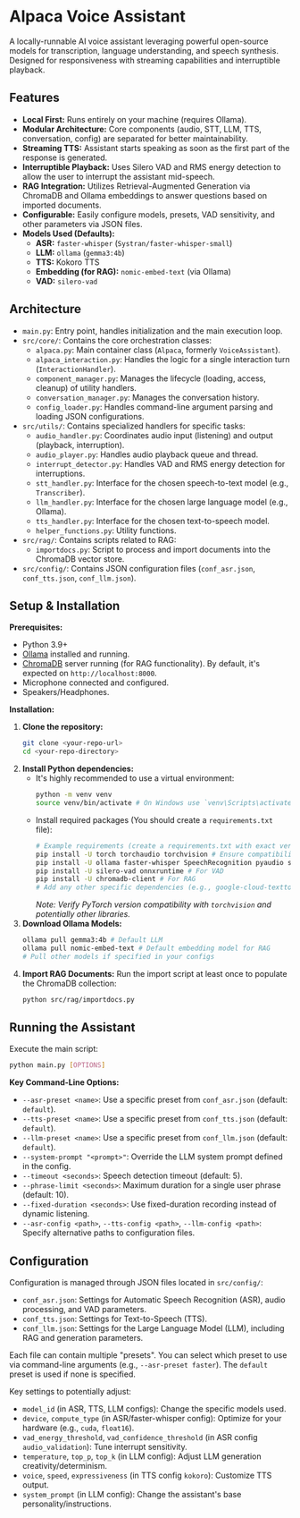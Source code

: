 # Alpaca Voice Assistant

A locally-runnable AI voice assistant leveraging powerful open-source models for transcription, language understanding, and speech synthesis. Designed for responsiveness with streaming capabilities and interruptible playback.

## Features

- **Local First:** Runs entirely on your machine (requires Ollama).
- **Modular Architecture:** Core components (audio, STT, LLM, TTS, conversation, config) are separated for better maintainability.
- **Streaming TTS:** Assistant starts speaking as soon as the first part of the response is generated.
- **Interruptible Playback:** Uses Silero VAD and RMS energy detection to allow the user to interrupt the assistant mid-speech.
- **RAG Integration:** Utilizes Retrieval-Augmented Generation via ChromaDB and Ollama embeddings to answer questions based on imported documents.
- **Configurable:** Easily configure models, presets, VAD sensitivity, and other parameters via JSON files.
- **Models Used (Defaults):**
  - **ASR:** `faster-whisper` (`Systran/faster-whisper-small`)
  - **LLM:** `ollama` (`gemma3:4b`)
  - **TTS:** Kokoro TTS
  - **Embedding (for RAG):** `nomic-embed-text` (via Ollama)
  - **VAD:** `silero-vad`

## Architecture

- `main.py`: Entry point, handles initialization and the main execution loop.
- `src/core/`: Contains the core orchestration classes:
  - `alpaca.py`: Main container class (`Alpaca`, formerly `VoiceAssistant`).
  - `alpaca_interaction.py`: Handles the logic for a single interaction turn (`InteractionHandler`).
  - `component_manager.py`: Manages the lifecycle (loading, access, cleanup) of utility handlers.
  - `conversation_manager.py`: Manages the conversation history.
  - `config_loader.py`: Handles command-line argument parsing and loading JSON configurations.
- `src/utils/`: Contains specialized handlers for specific tasks:
  - `audio_handler.py`: Coordinates audio input (listening) and output (playback, interruption).
  - `audio_player.py`: Handles audio playback queue and thread.
  - `interrupt_detector.py`: Handles VAD and RMS energy detection for interruptions.
  - `stt_handler.py`: Interface for the chosen speech-to-text model (e.g., `Transcriber`).
  - `llm_handler.py`: Interface for the chosen large language model (e.g., Ollama).
  - `tts_handler.py`: Interface for the chosen text-to-speech model.
  - `helper_functions.py`: Utility functions.
- `src/rag/`: Contains scripts related to RAG:
  - `importdocs.py`: Script to process and import documents into the ChromaDB vector store.
- `src/config/`: Contains JSON configuration files (`conf_asr.json`, `conf_tts.json`, `conf_llm.json`).

## Setup & Installation

**Prerequisites:**

- Python 3.9+
- [Ollama](https://ollama.com/) installed and running.
- [ChromaDB](https://www.trychroma.com/) server running (for RAG functionality). By default, it's expected on `http://localhost:8000`.
- Microphone connected and configured.
- Speakers/Headphones.

**Installation:**

1.  **Clone the repository:**
    ```bash
    git clone <your-repo-url>
    cd <your-repo-directory>
    ```
2.  **Install Python dependencies:**
    - It's highly recommended to use a virtual environment:
      ```bash
      python -m venv venv
      source venv/bin/activate # On Windows use `venv\Scripts\activate`
      ```
    - Install required packages (You should create a `requirements.txt` file):
      ```bash
      # Example requirements (create a requirements.txt with exact versions)
      pip install -U torch torchaudio torchvision # Ensure compatibility!
      pip install -U ollama faster-whisper SpeechRecognition pyaudio sounddevice soundfile numpy
      pip install -U silero-vad onnxruntime # For VAD
      pip install -U chromadb-client # For RAG
      # Add any other specific dependencies (e.g., google-cloud-texttospeech)
      ```
      _Note: Verify PyTorch version compatibility with `torchvision` and potentially other libraries._
3.  **Download Ollama Models:**
    ```bash
    ollama pull gemma3:4b # Default LLM
    ollama pull nomic-embed-text # Default embedding model for RAG
    # Pull other models if specified in your configs
    ```
4.  **Import RAG Documents:**
    Run the import script at least once to populate the ChromaDB collection:
    ```bash
    python src/rag/importdocs.py
    ```

## Running the Assistant

Execute the main script:

```bash
python main.py [OPTIONS]
```

**Key Command-Line Options:**

- `--asr-preset <name>`: Use a specific preset from `conf_asr.json` (default: `default`).
- `--tts-preset <name>`: Use a specific preset from `conf_tts.json` (default: `default`).
- `--llm-preset <name>`: Use a specific preset from `conf_llm.json` (default: `default`).
- `--system-prompt "<prompt>"`: Override the LLM system prompt defined in the config.
- `--timeout <seconds>`: Speech detection timeout (default: 5).
- `--phrase-limit <seconds>`: Maximum duration for a single user phrase (default: 10).
- `--fixed-duration <seconds>`: Use fixed-duration recording instead of dynamic listening.
- `--asr-config <path>`, `--tts-config <path>`, `--llm-config <path>`: Specify alternative paths to configuration files.

## Configuration

Configuration is managed through JSON files located in `src/config/`:

- `conf_asr.json`: Settings for Automatic Speech Recognition (ASR), audio processing, and VAD parameters.
- `conf_tts.json`: Settings for Text-to-Speech (TTS).
- `conf_llm.json`: Settings for the Large Language Model (LLM), including RAG and generation parameters.

Each file can contain multiple "presets". You can select which preset to use via command-line arguments (e.g., `--asr-preset faster`). The `default` preset is used if none is specified.

Key settings to potentially adjust:

- `model_id` (in ASR, TTS, LLM configs): Change the specific models used.
- `device`, `compute_type` (in ASR/faster-whisper config): Optimize for your hardware (e.g., `cuda`, `float16`).
- `vad_energy_threshold`, `vad_confidence_threshold` (in ASR config `audio_validation`): Tune interrupt sensitivity.
- `temperature`, `top_p`, `top_k` (in LLM config): Adjust LLM generation creativity/determinism.
- `voice`, `speed`, `expressiveness` (in TTS config `kokoro`): Customize TTS output.
- `system_prompt` (in LLM config): Change the assistant's base personality/instructions.

